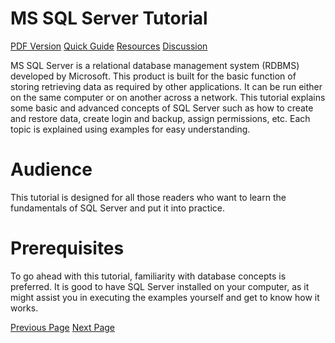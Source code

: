 # MS SQL Server Tutorial
[PDF Version](../ms_sql_server/ms_sql_server_pdf_version.md)
[Quick Guide](../ms_sql_server/ms_sql_server_quick_guide.md)
[Resources](../ms_sql_server/ms_sql_server_useful_resources.md)
[Discussion](../ms_sql_server/ms_sql_server_discussion.md)

MS SQL Server is a relational database management system (RDBMS) developed by Microsoft. This product is built for the basic function of storing retrieving data as required by other applications. It can be run either on the same computer or on another across a network. This tutorial explains some basic and advanced concepts of SQL Server such as how to create and restore data, create login and backup, assign permissions, etc. Each topic is explained using examples for easy understanding.

# Audience
This tutorial is designed for all those readers who want to learn the fundamentals of SQL Server and put it into practice.

# Prerequisites
To go ahead with this tutorial, familiarity with database concepts is preferred. It is good to have SQL Server installed on your computer, as it might assist you in executing the examples yourself and get to know how it works.


[Previous Page](../ms_sql_server/index.md) [Next Page](../ms_sql_server/ms_sql_server_overview.md) 
